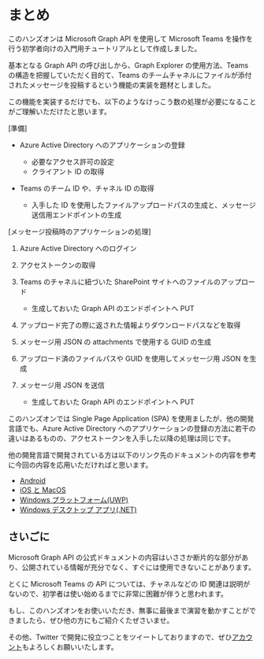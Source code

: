 # まとめ

このハンズオンは Microsoft Graph API を使用して Microsoft Teams を操作を行う初学者向けの入門用チュートリアルとして作成しました。

基本となる Graph API の呼び出しから、Graph Explorer の使用方法、Teams の構造を把握していただく目的て、Teams のチームチャネルにファイルが添付されたメッセージを投稿するという機能の実装を題材としました。

この機能を実装するだけでも、以下のようなけっこう数の処理が必要になることがご理解いただけたと思います。

\[準備\]

- Azure Active Directory へのアプリケーションの登録
    - 必要なアクセス許可の設定
    - クライアント ID の取得

- Teams のチーム ID や、チャネル ID の取得
    - 入手した ID を使用したファイルアップロードパスの生成と、メッセージ送信用エンドポイントの生成

\[メッセージ投稿時のアプリケーションの処理\]

1. Azure Active Directory へのログイン 

2. アクセストークンの取得

3. Teams のチャネルに紐づいた SharePoint サイトへのファイルのアップロード

    - 生成しておいた Graph API のエンドポイントへ PUT

4. アップロード完了の際に返された情報よりダウンロードパスなどを取得

5. メッセージ用 JSON の attachments で使用する GUID の生成

6. アップロード済のファイルパスや GUID を使用してメッセージ用 JSON を生成

7. メッセージ用 JSON を送信

    - 生成しておいた Graph API のエンドポイントへ PUT


このハンズオンでは Single Page Application (SPA) を使用ましたが、他の開発言語でも、Azure Active Directory へのアプリケーションの登録の方法に若干の違いはあるものの、アクセストークンを入手した以降の処理は同じです。

他の開発言語で開発されている方は以下のリンク先のドキュメントの内容を参考に今回の内容を応用いただければと思います。

- [Android](https://docs.microsoft.com/ja-jp/azure/active-directory/develop/tutorial-v2-android)
- [iOS と MacOS](https://docs.microsoft.com/ja-jp/azure/active-directory/develop/tutorial-v2-ios)
- [Windows プラットフォーム(UWP)](https://docs.microsoft.com/ja-jp/azure/active-directory/develop/tutorial-v2-windows-uwp)
- [Windows デスクトップ アプリ(.NET)](https://docs.microsoft.com/ja-jp/azure/active-directory/develop/tutorial-v2-windows-desktop)


## さいごに

Microsoft Graph API の公式ドキュメントの内容はいささか断片的な部分があり、公開されている情報が充分でなく、すぐには使用できないことがあります。

とくに Microsoft Teams の API については、チャネルなどの ID 関連は説明がないので、初学者は使い始めるまでに非常に困難が伴うと思われます。

もし、このハンズオンをお使いいただき、無事に最後まで演習を動かすことができましたら、ぜひ他の方にもご紹介くたぜさいませ。

その他、Twitter で開発に役立つことをツイートしておりますので、ぜひ[アカウント](https://twitter.com/osamum_MS)もよろしくお願いいたします。